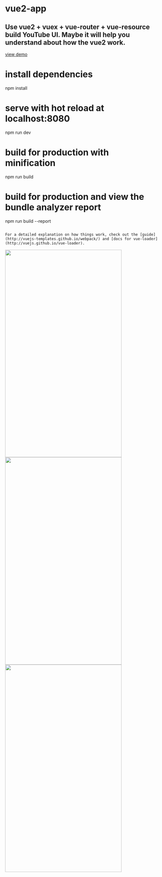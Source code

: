 # vue2-app 

## Use vue2 + vuex + vue-router + vue-resource build YouTube UI. Maybe it will help you understand about how the vue2 work.

[view demo](http://120.78.220.62/youtube/index.html)

# install dependencies
npm install

# serve with hot reload at localhost:8080
npm run dev

# build for production with minification
npm run build

# build for production and view the bundle analyzer report
npm run build --report
```

For a detailed explanation on how things work, check out the [guide](http://vuejs-templates.github.io/webpack/) and [docs for vue-loader](http://vuejs.github.io/vue-loader).

```

<img src="https://github.com/flywind/vue2-app/demopic/1.jpg" width="377" height="669"/>

<img src="https://github.com/flywind/vue2-app/demopic/2.jpg" width="377" height="669"/>

<img src="https://github.com/flywind/vue2-app/demopic/3.jpg" width="377" height="669"/>
